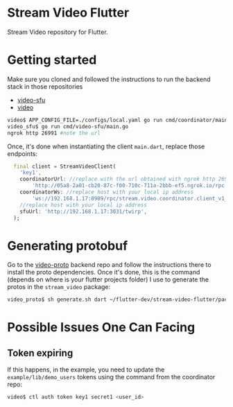 # Stream Video Flutter

Stream Video repository for Flutter.

# Getting started
Make sure you cloned and followed the instructions to run the backend stack in those repositories
- [video-sfu](https://github.com/GetStream/video-sfu)
- [video](https://github.com/GetStream/video)

```bash
video$ APP_CONFIG_FILE=./configs/local.yaml go run cmd/coordinator/main.go
video_sfu$ go run cmd/video-sfu/main.go
ngrok http 26991 #note the url
``` 

Once, it's done when instantiating the client `main.dart`, replace those endpoints:
```dart
  final client = StreamVideoClient(
    'key1',
    coordinatorUrl: //replace with the url obtained with ngrok http 26991 previously
        'http://05a8-2a01-cb20-87c-f00-710c-711a-2bbb-ef5.ngrok.io/rpc',
    coordinatorWs: //replace host with your local ip address
        'ws://192.168.1.17:8989/rpc/stream.video.coordinator.client_v1_rpc.Websocket/Connect',
    //replace host with your local ip address
    sfuUrl: 'http://192.168.1.17:3031/twirp',
  );
```


# Generating protobuf
Go to the [video-proto](https://github.com/GetStream/video-proto) backend repo and follow the instructions there to install the proto dependencies. Once it's done, this is the command (depends on where is your flutter projects folder) I use to generate the protos in the `stream_video` package:
```bash
video_proto$ sh generate.sh dart ~/flutter-dev/stream-video-flutter/packages/stream_video/lib/protobuf
```


# Possible Issues One Can Facing

## Token expiring 
If this happens, in the example, you need to update the `example/lib/demo_users` tokens using the command from the coordinator repo:
```bash
video$ ctl auth token key1 secret1 <user_id>
```
